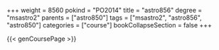 +++
weight = 8560
pokind = "PO2014"
title = "astro856"
degree = "msastro2"
parents = ["astro850"]
tags = ["msastro2", "astro856", "astro850"]
categories = ["course"]
bookCollapseSection = false
+++

{{< genCoursePage >}}
